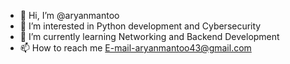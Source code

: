 - 👋 Hi, I’m @aryanmantoo
- 👀 I’m interested in Python development and Cybersecurity 
- 🌱 I’m currently learning Networking and Backend Development
- 📫 How to reach me E-mail-aryanmantoo43@gmail.com

<!---
aryanmantoo/aryanmantoo is a ✨ special ✨ repository because its `README.md` (this file) appears on your GitHub profile.
You can click the Preview link to take a look at your changes.
--->
